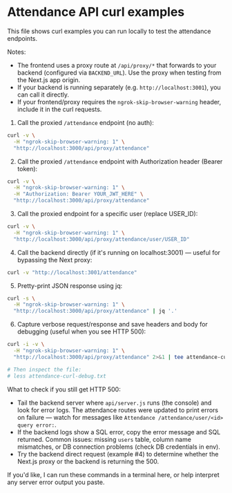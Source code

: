 # Attendance API curl examples

This file shows curl examples you can run locally to test the attendance endpoints.

Notes:
- The frontend uses a proxy route at `/api/proxy/*` that forwards to your backend (configured via `BACKEND_URL`). Use the proxy when testing from the Next.js app origin.
- If your backend is running separately (e.g. `http://localhost:3001`), you can call it directly.
- If your frontend/proxy requires the `ngrok-skip-browser-warning` header, include it in the curl requests.

1) Call the proxied `/attendance` endpoint (no auth):

```bash
curl -v \
  -H "ngrok-skip-browser-warning: 1" \
  "http://localhost:3000/api/proxy/attendance"
```

2) Call the proxied `/attendance` endpoint with Authorization header (Bearer token):

```bash
curl -v \
  -H "ngrok-skip-browser-warning: 1" \
  -H "Authorization: Bearer YOUR_JWT_HERE" \
  "http://localhost:3000/api/proxy/attendance"
```

3) Call the proxied endpoint for a specific user (replace USER_ID):

```bash
curl -v \
  -H "ngrok-skip-browser-warning: 1" \
  "http://localhost:3000/api/proxy/attendance/user/USER_ID"
```

4) Call the backend directly (if it's running on localhost:3001) — useful for bypassing the Next proxy:

```bash
curl -v "http://localhost:3001/attendance"
```

5) Pretty-print JSON response using jq:

```bash
curl -s \
  -H "ngrok-skip-browser-warning: 1" \
  "http://localhost:3000/api/proxy/attendance" | jq '.'
```

6) Capture verbose request/response and save headers and body for debugging (useful when you see HTTP 500):

```bash
curl -i -v \
  -H "ngrok-skip-browser-warning: 1" \
  "http://localhost:3000/api/proxy/attendance" 2>&1 | tee attendance-curl-debug.txt

# Then inspect the file:
# less attendance-curl-debug.txt
```

What to check if you still get HTTP 500:
- Tail the backend server where `api/server.js` runs (the console) and look for error logs. The attendance routes were updated to print errors on failure — watch for messages like `Attendance /attendance/user/<id> query error:`.
- If the backend logs show a SQL error, copy the error message and SQL returned. Common issues: missing `users` table, column name mismatches, or DB connection problems (check DB credentials in env).
- Try the backend direct request (example #4) to determine whether the Next.js proxy or the backend is returning the 500.

If you'd like, I can run these commands in a terminal here, or help interpret any server error output you paste.

